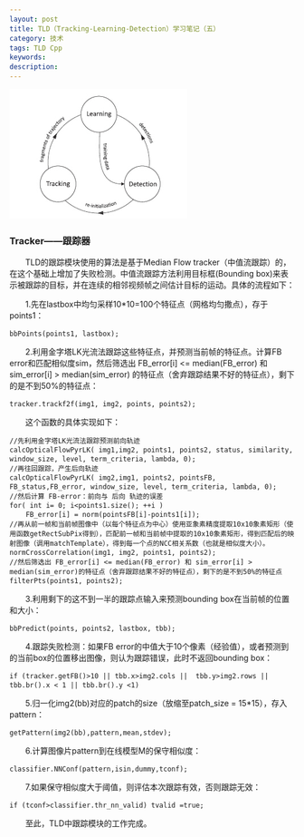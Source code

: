 ```yaml
---
layout: post
title: TLD（Tracking-Learning-Detection）学习笔记（五）
category: 技术
tags: TLD Cpp
keywords: 
description: 
---
```


![](/public/img/TLD/2.jpg)

### Tracker——跟踪器

&emsp;&emsp;TLD的跟踪模块使用的算法是基于Median Flow tracker（中值流跟踪）的，在这个基础上增加了失败检测。中值流跟踪方法利用目标框(Bounding box)来表示被跟踪的目标，并在连续的相邻视频帧之间估计目标的运动。具体的流程如下：

&emsp;&emsp;1.先在lastbox中均匀采样10*10=100个特征点（网格均匀撒点），存于points1：

    bbPoints(points1, lastbox);
    
&emsp;&emsp;2.利用金字塔LK光流法跟踪这些特征点，并预测当前帧的特征点。计算FB error和匹配相似度sim，然后筛选出 FB_error[i] <= median(FB_error) 和 sim_error[i] > median(sim_error) 的特征点（舍弃跟踪结果不好的特征点），剩下的是不到50%的特征点：

    tracker.trackf2f(img1, img2, points, points2);
    
&emsp;&emsp;这个函数的具体实现如下：

    //先利用金字塔LK光流法跟踪预测前向轨迹
    calcOpticalFlowPyrLK( img1,img2, points1, points2, status, similarity, window_size, level, term_criteria, lambda, 0);
    //再往回跟踪，产生后向轨迹
    calcOpticalFlowPyrLK( img2,img1, points2, pointsFB, FB_status,FB_error, window_size, level, term_criteria, lambda, 0);
    //然后计算 FB-error：前向与 后向 轨迹的误差
    for( int i= 0; i<points1.size(); ++i )
        FB_error[i] = norm(pointsFB[i]-points1[i]);
    //再从前一帧和当前帧图像中（以每个特征点为中心）使用亚象素精度提取10x10象素矩形（使用函数getRectSubPix得到），匹配前一帧和当前帧中提取的10x10象素矩形，得到匹配后的映射图像（调用matchTemplate），得到每一个点的NCC相关系数（也就是相似度大小）。
    normCrossCorrelation(img1, img2, points1, points2);
    //然后筛选出 FB_error[i] <= median(FB_error) 和 sim_error[i] > median(sim_error)的特征点（舍弃跟踪结果不好的特征点），剩下的是不到50%的特征点
    filterPts(points1, points2);
    
&emsp;&emsp;3.利用剩下的这不到一半的跟踪点输入来预测bounding box在当前帧的位置和大小：

    bbPredict(points, points2, lastbox, tbb);
    
&emsp;&emsp;4.跟踪失败检测：如果FB error的中值大于10个像素（经验值），或者预测到的当前box的位置移出图像，则认为跟踪错误，此时不返回bounding box：

    if (tracker.getFB()>10 || tbb.x>img2.cols ||  tbb.y>img2.rows || tbb.br().x < 1 || tbb.br().y <1)
    
&emsp;&emsp;5.归一化img2(bb)对应的patch的size（放缩至patch_size = 15*15），存入pattern：

    getPattern(img2(bb),pattern,mean,stdev);
    
&emsp;&emsp;6.计算图像片pattern到在线模型M的保守相似度：

    classifier.NNConf(pattern,isin,dummy,tconf);
    
&emsp;&emsp;7.如果保守相似度大于阈值，则评估本次跟踪有效，否则跟踪无效：

    if (tconf>classifier.thr_nn_valid) tvalid =true;

&emsp;&emsp;至此，TLD中跟踪模块的工作完成。